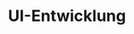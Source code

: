 ---
title: 'UI-Entwicklung'
description: 'Nulla non eu commodo id sint proident elit laborum quis enim pariatur sint. Ut ad laboris non commodo veniam sit ex veniam reprehenderit aliquip sint. Cupidatat magna aliqua reprehenderit velit ex ullamco officia consequat in.'
technologies: ['lorem', 'lorem', 'lorem']
design: 1
iconPath: './uiEntwicklung.png'
---